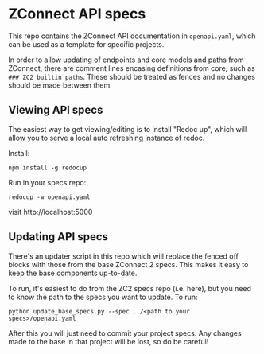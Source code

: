 # ZConnect API specs

This repo contains the ZConnect API documentation in `openapi.yaml`, which can be used as a template for specific projects.

In order to allow updating of endpoints and core models and paths from ZConnect, there are comment lines encasing definitions from core, such as `### ZC2 builtin paths`. These should be treated as fences and no changes should be made between them.

## Viewing API specs

The easiest way to get viewing/editing is to install "Redoc up", which will allow you to serve a local auto refreshing instance of redoc.

Install:
```
npm install -g redocup
```

Run in your specs repo:

```
redocup -w openapi.yaml
```

visit http://localhost:5000


## Updating API specs

There's an updater script in this repo which will replace the fenced off blocks with those from the base ZConnect 2 specs. This makes it easy to keep the base components up-to-date.

To run, it's easiest to do from the ZC2 specs repo (i.e. here), but you need to know the path to the specs you want to update. To run:

```
python update_base_specs.py --spec ../<path to your specs>/openapi.yaml
```

After this you will just need to commit your project specs. Any changes made to the base in that project will be lost, so do be careful!